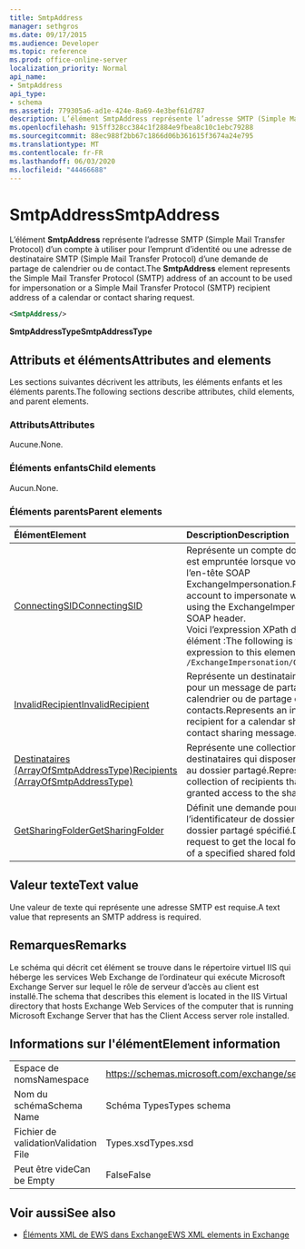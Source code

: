 ```yaml
---
title: SmtpAddress
manager: sethgros
ms.date: 09/17/2015
ms.audience: Developer
ms.topic: reference
ms.prod: office-online-server
localization_priority: Normal
api_name:
- SmtpAddress
api_type:
- schema
ms.assetid: 779305a6-ad1e-424e-8a69-4e3bef61d787
description: L’élément SmtpAddress représente l’adresse SMTP (Simple Mail Transfer Protocol) d’un compte à utiliser pour l’emprunt d’identité ou une adresse de destinataire SMTP (Simple Mail Transfer Protocol) d’une demande de partage de calendrier ou de contact.
ms.openlocfilehash: 915ff328cc384c1f2884e9fbea8c10c1ebc79288
ms.sourcegitcommit: 88ec988f2bb67c1866d06b361615f3674a24e795
ms.translationtype: MT
ms.contentlocale: fr-FR
ms.lasthandoff: 06/03/2020
ms.locfileid: "44466688"
---
```

# <a name="smtpaddress"></a><span data-ttu-id="d851a-103">SmtpAddress</span><span class="sxs-lookup"><span data-stu-id="d851a-103">SmtpAddress</span></span>

<span data-ttu-id="d851a-104">L’élément **SmtpAddress** représente l’adresse SMTP (Simple Mail Transfer Protocol) d’un compte à utiliser pour l’emprunt d’identité ou une adresse de destinataire SMTP (Simple Mail Transfer Protocol) d’une demande de partage de calendrier ou de contact.</span><span class="sxs-lookup"><span data-stu-id="d851a-104">The **SmtpAddress** element represents the Simple Mail Transfer Protocol (SMTP) address of an account to be used for impersonation or a Simple Mail Transfer Protocol (SMTP) recipient address of a calendar or contact sharing request.</span></span> 
  
```xml
<SmtpAddress/>
```

<span data-ttu-id="d851a-105">**SmtpAddressType**</span><span class="sxs-lookup"><span data-stu-id="d851a-105">**SmtpAddressType**</span></span>

## <a name="attributes-and-elements"></a><span data-ttu-id="d851a-106">Attributs et éléments</span><span class="sxs-lookup"><span data-stu-id="d851a-106">Attributes and elements</span></span>

<span data-ttu-id="d851a-107">Les sections suivantes décrivent les attributs, les éléments enfants et les éléments parents.</span><span class="sxs-lookup"><span data-stu-id="d851a-107">The following sections describe attributes, child elements, and parent elements.</span></span>
  
### <a name="attributes"></a><span data-ttu-id="d851a-108">Attributs</span><span class="sxs-lookup"><span data-stu-id="d851a-108">Attributes</span></span>

<span data-ttu-id="d851a-109">Aucune.</span><span class="sxs-lookup"><span data-stu-id="d851a-109">None.</span></span>
  
### <a name="child-elements"></a><span data-ttu-id="d851a-110">Éléments enfants</span><span class="sxs-lookup"><span data-stu-id="d851a-110">Child elements</span></span>

<span data-ttu-id="d851a-111">Aucun.</span><span class="sxs-lookup"><span data-stu-id="d851a-111">None.</span></span>
  
### <a name="parent-elements"></a><span data-ttu-id="d851a-112">Éléments parents</span><span class="sxs-lookup"><span data-stu-id="d851a-112">Parent elements</span></span>

|<span data-ttu-id="d851a-113">**Élément**</span><span class="sxs-lookup"><span data-stu-id="d851a-113">**Element**</span></span>|<span data-ttu-id="d851a-114">**Description**</span><span class="sxs-lookup"><span data-stu-id="d851a-114">**Description**</span></span>|
|:-----|:-----|
|[<span data-ttu-id="d851a-115">ConnectingSID</span><span class="sxs-lookup"><span data-stu-id="d851a-115">ConnectingSID</span></span>](connectingsid.md) <br/> |<span data-ttu-id="d851a-116">Représente un compte dont l’identité est empruntée lorsque vous utilisez l’en-tête SOAP ExchangeImpersonation.</span><span class="sxs-lookup"><span data-stu-id="d851a-116">Represents an account to impersonate when you are using the ExchangeImpersonation SOAP header.</span></span>  <br/> <span data-ttu-id="d851a-117">Voici l’expression XPath de cet élément :</span><span class="sxs-lookup"><span data-stu-id="d851a-117">The following is the XPath expression to this element:</span></span>  <br/>  `/ExchangeImpersonation/ConnectingSID` <br/> |
|[<span data-ttu-id="d851a-118">InvalidRecipient</span><span class="sxs-lookup"><span data-stu-id="d851a-118">InvalidRecipient</span></span>](invalidrecipient.md) <br/> |<span data-ttu-id="d851a-119">Représente un destinataire non valide pour un message de partage de calendrier ou de partage de contacts.</span><span class="sxs-lookup"><span data-stu-id="d851a-119">Represents an invalid recipient for a calendar sharing or contact sharing message.</span></span>  <br/> |
|[<span data-ttu-id="d851a-120">Destinataires (ArrayOfSmtpAddressType)</span><span class="sxs-lookup"><span data-stu-id="d851a-120">Recipients (ArrayOfSmtpAddressType)</span></span>](recipients-arrayofsmtpaddresstype.md) <br/> |<span data-ttu-id="d851a-121">Représente une collection de destinataires qui disposera d’un accès au dossier partagé.</span><span class="sxs-lookup"><span data-stu-id="d851a-121">Represents a collection of recipients that will be granted access to the shared folder.</span></span>  <br/> |
|[<span data-ttu-id="d851a-122">GetSharingFolder</span><span class="sxs-lookup"><span data-stu-id="d851a-122">GetSharingFolder</span></span>](getsharingfolder.md) <br/> |<span data-ttu-id="d851a-123">Définit une demande pour obtenir l’identificateur de dossier local d’un dossier partagé spécifié.</span><span class="sxs-lookup"><span data-stu-id="d851a-123">Defines a request to get the local folder identifier of a specified shared folder.</span></span>  <br/> |
   
## <a name="text-value"></a><span data-ttu-id="d851a-124">Valeur texte</span><span class="sxs-lookup"><span data-stu-id="d851a-124">Text value</span></span>

<span data-ttu-id="d851a-125">Une valeur de texte qui représente une adresse SMTP est requise.</span><span class="sxs-lookup"><span data-stu-id="d851a-125">A text value that represents an SMTP address is required.</span></span>
  
## <a name="remarks"></a><span data-ttu-id="d851a-126">Remarques</span><span class="sxs-lookup"><span data-stu-id="d851a-126">Remarks</span></span>

<span data-ttu-id="d851a-127">Le schéma qui décrit cet élément se trouve dans le répertoire virtuel IIS qui héberge les services Web Exchange de l’ordinateur qui exécute Microsoft Exchange Server sur lequel le rôle de serveur d’accès au client est installé.</span><span class="sxs-lookup"><span data-stu-id="d851a-127">The schema that describes this element is located in the IIS Virtual directory that hosts Exchange Web Services of the computer that is running Microsoft Exchange Server that has the Client Access server role installed.</span></span>
  
## <a name="element-information"></a><span data-ttu-id="d851a-128">Informations sur l'élément</span><span class="sxs-lookup"><span data-stu-id="d851a-128">Element information</span></span>

|||
|:-----|:-----|
|<span data-ttu-id="d851a-129">Espace de noms</span><span class="sxs-lookup"><span data-stu-id="d851a-129">Namespace</span></span>  <br/> |https://schemas.microsoft.com/exchange/services/2006/types  <br/> |
|<span data-ttu-id="d851a-130">Nom du schéma</span><span class="sxs-lookup"><span data-stu-id="d851a-130">Schema Name</span></span>  <br/> |<span data-ttu-id="d851a-131">Schéma Types</span><span class="sxs-lookup"><span data-stu-id="d851a-131">Types schema</span></span>  <br/> |
|<span data-ttu-id="d851a-132">Fichier de validation</span><span class="sxs-lookup"><span data-stu-id="d851a-132">Validation File</span></span>  <br/> |<span data-ttu-id="d851a-133">Types.xsd</span><span class="sxs-lookup"><span data-stu-id="d851a-133">Types.xsd</span></span>  <br/> |
|<span data-ttu-id="d851a-134">Peut être vide</span><span class="sxs-lookup"><span data-stu-id="d851a-134">Can be Empty</span></span>  <br/> |<span data-ttu-id="d851a-135">False</span><span class="sxs-lookup"><span data-stu-id="d851a-135">False</span></span>  <br/> |
   
## <a name="see-also"></a><span data-ttu-id="d851a-136">Voir aussi</span><span class="sxs-lookup"><span data-stu-id="d851a-136">See also</span></span>

- [<span data-ttu-id="d851a-137">Éléments XML de EWS dans Exchange</span><span class="sxs-lookup"><span data-stu-id="d851a-137">EWS XML elements in Exchange</span></span>](ews-xml-elements-in-exchange.md)


